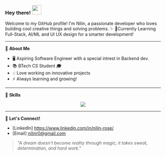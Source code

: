 ### Hey there! <img src="https://media.giphy.com/media/hvRJCLFzcasrR4ia7z/giphy.gif" width="30px">

Welcome to my GitHub profile! I'm Nilin, a passionate developer who loves building cool creative things and solving problems. ✨
🎯Currently Learning Full-Stack, AI/ML and UI UX design for a smarter development!  

---

🌟 **About Me**
- 🖥️ Aspiring Software Engineer with a special intrest in Backend dev.
- 📚 BTech CS Student 🎓
- 💡 Love working on innovative projects
- ⚡ Always learning and growing!

---

🔧 **Skills**
<div align="center">
  <img src="https://skillicons.dev/icons?i=python,java,c,mysql,express,mongodb,&theme=light" />
</div>

---


💬 **Let's Connect!**
- [LinkedIn] https://www.linkedin.com/in/nilin-rose/
- [Email] nilinr0@gmail.com

> _"A dream doesn't become reality through magic; it takes sweat, determination, and hard work."_

